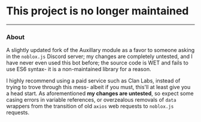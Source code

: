 <h1>This project is no longer maintained</h1>

---

### About
A slightly updated fork of the Auxillary module as a favor to someone asking in the `noblox.js` Discord server; my changes are completely untested, and I have never even used this bot before; the source code is WET and fails to use ES6 syntax- it is a non-maintained library for a reason.

I highly recommend using a paid service such as Clan Labs, instead of trying to trove through this mess- albeit if you must, this'll at least give you a head start. As aforementioned **my changes are untested**, so expect some casing errors in variable references, or overzealous removals of `data` wrappers from the transition of old `axios` web requests to `noblox.js` requests.
